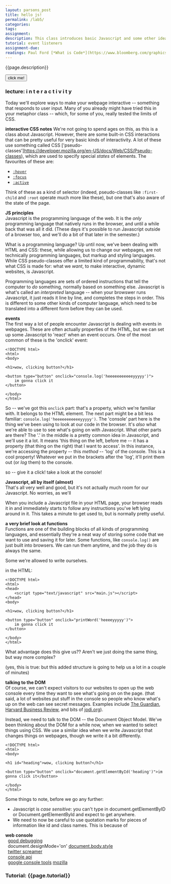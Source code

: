 ```yaml
---  
layout: parsons_post  
title: hello js!
permalink: /lab5/  
categories:   
tags:  
assignment: 
description: This class introduces basic Javascript and some other ideas about interactivity, looking at events and console debugging.
tutorial: event listeners
assignment-due: 
readings: Paul Ford [*What is Code*](https://www.bloomberg.com/graphics/2015-paul-ford-what-is-code/)
---  
```


{{page.description}}

<button onclick="var div = document.getElementById('loveJS');
    div.style.display = div.style.display == 'none' ? 'inline' : 'none';">
	click me!
</button>
<span id="loveJS" style="display: none">I love JS!!</span>

### lecture: i n t e r a c t i v i t y
Today we'll explore ways to make your webpage interactive -- something that responds to user input. Many of you already might have tried this in your metaphor class -- which, for some of you, really tested the limits of CSS.

**interactive CSS notes**
We're not going to spend ages on this, as this is a class about Javascript. However, there are some built-in CSS interactions that can be pretty useful for very basic kinds of interactivity. A lot of these use something called CSS ['pseudo-classes']https://developer.mozilla.org/en-US/docs/Web/CSS/Pseudo-classes), which are used to specify special *states* of elements. The favourites of these are:

* [`:hover`](https://developer.mozilla.org/en-US/docs/Web/CSS/:hover)
* [`:focus`](https://developer.mozilla.org/en-US/docs/Web/CSS/:focus)
* [`:active`](https://developer.mozilla.org/en-US/docs/Web/CSS/:active)

Think of these as a kind of selector (indeed, pseudo-classes like `:first-child` and `:root` operate much more like these), but one that's also aware of the state of the page.

**JS principles**  
Javascript is the programming language of the web. It is the *only* programming language that natively runs in the browser, and until a while back that was all it did. (These days it's possible to run Javascript outside of a browser too, and we'll do a bit of that later in the semester.)

What is a programming language? Up until now, we've been dealing with HTML and CSS: these, while allowing us to change our webpages, are not technically programming languages, but markup and styling languages. While CSS pseudo-classes offer a limited kind of programmability, that's not what CSS is made for: what we *want*, to make interactive, dynamic websites, is Javascript.

Programming languages are sets of ordered instructions that tell the computer to *do* something, normally based on something else. Javascript is what's called an *interpreted* language -- when your browswer runs Javascript, it just reads it line by line, and completes the steps in order. This is different to some other kinds of computer language, which need to be translated into a different form before they can be used. 

**events**  
The first way a lot of people encounter Javascript is dealing with events in webpages. These are often actually properties of the HTML, but we can set up some Javascript to 'react' when an event occurs. One of the most common of these is the 'onclick' event:

```
<!DOCTYPE html>
<html>
<body>

<h1>wow, clicking button?</h1>

<button type="button" onclick="console.log('heeeeeeeeeeeyyyyy')">
	im gonna click it
</button>

</body>
</html>
```

So -- we've got this `onclick` part: that's a property, which we're familiar with. It belongs to the HTML element. The next part might be a bit less familiar: `console.log('heeeeeeeeeeeyyyyy')`. The 'console' part here is the thing we've been using to look at our code in the browser. It's *also* what we're able to use to see what's going on with Javascript. What other parts are there? The '.' in the middle is a pretty common idea in Javascript, and we'll use it a lot. It means 'this thing on the left, before me -- it has a property (that thing on the right) that I want to access'. In this instance, we're accessing the property -- this *method* --  'log' of the console. This is a cool property! Whatever we put in the brackets after the 'log', it'll print them out (or *log* them) to the console.

so -- give it a click! take a look at the console!


**Javascript, all by itself (almost)**  
That's all very well and good, but it's not actually much room for our Javascript. No worries, as we'll 

When you include a Javascript file in your HTML page, your browser reads it in and immediately starts to follow any instructions you've left lying around in it. This takes a minute to get used to, but is normally pretty useful.


**a very brief look at functions**  
Functions are one of the building blocks of all kinds of programming languages, and essentially they're a neat way of storing some code that we want to use and saving it for later. Some functions, like `console.log()` are just built into browsers. We can run them anytime, and the job they do is always the same.

Some we're allowed to write ourselves. 

in the HTML:
```
<!DOCTYPE html>
<html>
<head>
	<script type="text/javascript" src="main.js"></script>
</head>
<body>

<h1>wow, clicking button?</h1>

<button type="button" onclick="printWord('heeeeyyyyy')">
	im gonna click it
</button>

</body>
</html>
```



What advantage does this give us?? Aren't we just doing the same thing, but way more complex?

(yes, this is true: but this added structure is going to help us a lot in a couple of minutes)

**talking to the DOM**  
Of course, we can't expect visitors to our websites to open up the web console every time they want to see what's going on on the page. (that said, a lot of websites put stuff in the console so people who know what's up on the web can see secret messages. Examples include [The Guardian](https://www.theguardian.com/uk), [Harvard Business Review](https://hbr.org), and bits of [jodi.org](http://wwwwwwwww.jodi.org)).

Instead, we need to talk to the DOM -- the Document Object Model. We've been thinking about the DOM for a while now, when we wanted to select things using CSS. We use a similar idea when we write Javascript that changes things on webpages, though we write it a bit differently.

```
<!DOCTYPE html>
<html>
<body>

<h1 id="heading">wow, clicking button?</h1>

<button type="button" onclick="document.getElementById('heading')">im gonna click it</button>

</body>
</html>
```


Some things to note, before we go any further:
* Javascript is *case sensitive*: you can't type in document.getElementByID or Document.getElementById and expect to get anywhere.
* We need to now be careful to use quotation marks for pieces of information like id and class names. This is because of 

**web console**  
  [good debugging](https://medium.com/appsflyer/10-tips-for-javascript-debugging-like-a-pro-with-console-7140027eb5f6)  
  document.designMode='on' [document.body.style](https://www.w3schools.com/jsref/dom_obj_style.asp)  
  [twitter screamer](https://twitter.com/bcrypt/status/928036206092439555?s=20)  
  [console api](https://developer.mozilla.org/en-US/docs/Web/API/console)  
  [google console tools](https://developers.google.com/web/tools/chrome-devtools/console) [mozilla](https://developer.mozilla.org/en-US/docs/Tools/Browser_Console)  



### Tutorial: {{page.tutorial}}